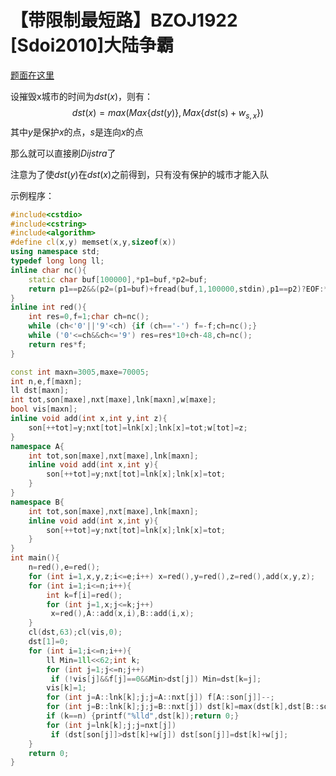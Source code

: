 # 【带限制最短路】BZOJ1922 [Sdoi2010]大陆争霸

[题面在这里](http://www.lydsy.com/JudgeOnline/problem.php?id=1922)



设摧毁x城市的时间为$dst(x)$，则有：
$$
dst(x)=max(Max\{ dst(y) \},Max\{ dst(s)+w_{s,x} \})
$$
其中$y$是保护$x$的点，$s$是连向$x$的点



那么就可以直接刷$Dijstra$了

注意为了使$dst(y)$在$dst(x)$之前得到，只有没有保护的城市才能入队



示例程序：

```C++
#include<cstdio>
#include<cstring>
#include<algorithm>
#define cl(x,y) memset(x,y,sizeof(x))
using namespace std;
typedef long long ll;
inline char nc(){
	static char buf[100000],*p1=buf,*p2=buf;
	return p1==p2&&(p2=(p1=buf)+fread(buf,1,100000,stdin),p1==p2)?EOF:*p1++;
}
inline int red(){
	int res=0,f=1;char ch=nc();
	while (ch<'0'||'9'<ch) {if (ch=='-') f=-f;ch=nc();}
	while ('0'<=ch&&ch<='9') res=res*10+ch-48,ch=nc();
	return res*f;
}

const int maxn=3005,maxe=70005;
int n,e,f[maxn];
ll dst[maxn];
int tot,son[maxe],nxt[maxe],lnk[maxn],w[maxe];
bool vis[maxn];
inline void add(int x,int y,int z){
	son[++tot]=y;nxt[tot]=lnk[x];lnk[x]=tot;w[tot]=z;
}
namespace A{
	int tot,son[maxe],nxt[maxe],lnk[maxn];
	inline void add(int x,int y){
		son[++tot]=y;nxt[tot]=lnk[x];lnk[x]=tot;
	}
}
namespace B{
	int tot,son[maxe],nxt[maxe],lnk[maxn];
	inline void add(int x,int y){
		son[++tot]=y;nxt[tot]=lnk[x];lnk[x]=tot;
	}
}
int main(){
	n=red(),e=red();
	for (int i=1,x,y,z;i<=e;i++) x=red(),y=red(),z=red(),add(x,y,z);
	for (int i=1;i<=n;i++){
		int k=f[i]=red();
		for (int j=1,x;j<=k;j++)
		 x=red(),A::add(x,i),B::add(i,x);
	}
	cl(dst,63);cl(vis,0);
	dst[1]=0;
	for (int i=1;i<=n;i++){
		ll Min=1ll<<62;int k;
		for (int j=1;j<=n;j++)
		 if (!vis[j]&&f[j]==0&&Min>dst[j]) Min=dst[k=j];
		vis[k]=1;
		for (int j=A::lnk[k];j;j=A::nxt[j]) f[A::son[j]]--;
		for (int j=B::lnk[k];j;j=B::nxt[j]) dst[k]=max(dst[k],dst[B::son[j]]);
		if (k==n) {printf("%lld",dst[k]);return 0;}
		for (int j=lnk[k];j;j=nxt[j])
		 if (dst[son[j]]>dst[k]+w[j]) dst[son[j]]=dst[k]+w[j];
	}
	return 0;
}
```

